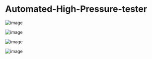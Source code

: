 # Automated-High-Pressure-tester

![image](https://github.com/salmanhaider93/Automated-High-Pressure-tester/assets/36808172/2f9eee6a-12ee-490b-a6e2-ce4b28529a28)



![image](https://github.com/salmanhaider93/Automated-High-Pressure-tester/assets/36808172/fca6373e-2d49-4a44-af4d-7c51e663edc9)



![image](https://github.com/salmanhaider93/Automated-High-Pressure-tester/assets/36808172/89019648-a950-44bd-aa22-fdebcd8296ca)



![image](https://github.com/salmanhaider93/Automated-High-Pressure-tester/assets/36808172/cc580975-e7f3-4dbd-b91a-8d641fbc4c9e)


